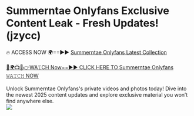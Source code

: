 # Summerntae Onlyfans Exclusive Content Leak - Fresh Updates! (jzycc)

🔥 ACCESS NOW 🌍==►► <a href="https://tinyurl.com/kvy9nzfs" rel="nofollow">Summerntae Onlyfans Latest Collection</a>
<br><br>
[🔴🌍📺📱👉WA𝚃CH Now==►► CLICK HERE TO Summerntae Onlyfans 𝚆𝙰𝚃𝙲𝙷 NOW](https://tinyurl.com/kvy9nzfs)
<br><br>
Unlock Summerntae Onlyfans's private videos and photos today! Dive into the newest 2025 content updates and explore exclusive material you won’t find anywhere else.
<br>
<a href="https://tinyurl.com/kvy9nzfs" rel="nofollow" data-target="animated-image.originalLink"><img src="https://camo.githubusercontent.com/8a4f000d20f83aca3bf7ec5f350d767afa0574a8a352519fd8cfa583a6f93a33/68747470733a2f2f692e696d6775722e636f6d2f644a486b345a712e676966" data-canonical-src="https://i.imgur.com/dJHk4Zq.gif" style="max-width: 100%; display: inline-block;" data-target="animated-image.originalImage"></a>
<br>
